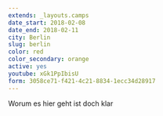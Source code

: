 ```yaml
---
extends: _layouts.camps
date_start: 2018-02-08
date_end: 2018-02-11
city: Berlin
slug: berlin
color: red
color_secondary: orange
active: yes
youtube: xGk1PpIbisU
form: 3058ce71-f421-4c21-8834-1ecc34d28917
---
```


Worum es hier geht ist doch klar